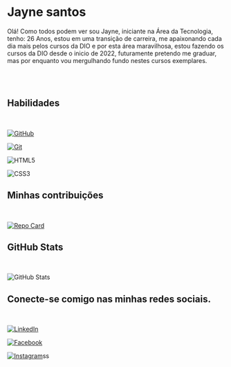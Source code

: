 # Jayne santos

<p> Olá! Como todos podem ver sou Jayne, iniciante na Área da Tecnologia, tenho: 26 Anos, estou em uma transição de carreira, me apaixonando cada dia mais pelos cursos da DIO e por esta área maravilhosa, estou fazendo os cursos da DIO desde o inicio de 2022, futuramente pretendo me graduar, mas por enquanto vou mergulhando fundo nestes cursos exemplares. </p>
 <br> <br>


## Habilidades

 <br> 

[![GitHub](https://img.shields.io/badge/GitHub-000?style=for-the-badge&logo=github&logoColor=fff)](https://docs.github.com/)

[![Git](https://img.shields.io/badge/Git-000?style=for-the-badge&logo=git&logoColor=fff)](https://git-scm.com/doc) 

![HTML5](https://img.shields.io/badge/HTML5-000?style=for-the-badge&logo=html5)

![CSS3](https://img.shields.io/badge/CSS3-000?style=for-the-badge&logo=css3&logoColor=264CE4)

## Minhas contribuições
<br>

[![Repo Card](https://github-readme-stats.vercel.app/api/pin/?username=jaynesanos&repo=dio-lab-open-source&bg_color=ec63a1&border_color=fff&show_icons=true&icon_color=fff&title_color=fff&text_color=fff)](https://github.com/jaynesantos/dio-lab-open-source)

## GitHub Stats
<br>

![GitHub Stats](https://github-readme-stats.vercel.app/api?username=jaynesantos&theme=transparent&bg_color=ec63a1&border_color=fff&show_icons=true&icon_color=fff&title_color=fff&text_color=fff&hide_title=true&hide=stars)


## Conecte-se comigo nas minhas redes sociais.
<br>

[![LinkedIn](https://img.shields.io/badge/LinkedIn-000?style=for-the-badge&logo=linkedin&logoColor=0E76A8)](https://linkedin.com/in/jayne-santos-7a1b1b229/)


[![Facebook](https://img.shields.io/badge/Facebook-000?style=for-the-badge&logo=facebook)](https://www.facebook.com/profile.php?id=100073107415775/)

[![Instagram](https://img.shields.io/badge/Instagram-000?style=for-the-badge&logo=instagram)](https://www.instagram.com/jaa.hsantos/)ss